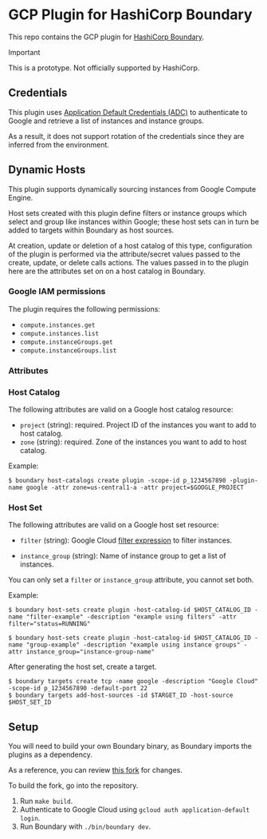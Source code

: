 # GCP Plugin for HashiCorp Boundary

This repo contains the GCP plugin for [HashiCorp
Boundary](https://www.boundaryproject.io/).

> [!IMPORTANT]
> This is a prototype. Not officially supported by HashiCorp.

## Credentials

This plugin uses [Application Default Credentials (ADC)](https://cloud.google.com/docs/authentication/provide-credentials-adc)
to authenticate to Google and retrieve a list of instances and instance groups.

As a result, it does not support rotation of the credentials since they are inferred
from the environment.

## Dynamic Hosts

This plugin supports dynamically sourcing instances from Google Compute Engine.

Host sets created with this plugin define filters or instance groups
which select and group like instances within Google; these host sets can in turn be
added to targets within Boundary as host sources.

At creation, update or deletion of a host catalog of this type, configuration of the
plugin is performed via the attribute/secret values passed to the create, update, or
delete calls actions. The values passed in to the plugin here are the attributes set
on on a host catalog in Boundary.

### Google IAM permissions

The plugin requires the following permissions:

- `compute.instances.get`
- `compute.instances.list`
- `compute.instanceGroups.get`
- `compute.instanceGroups.list`

### Attributes

### Host Catalog

The following attributes are valid on a Google host catalog resource:

- `project` (string): required. Project ID of the instances you want to add to host catalog.
- `zone` (string): required. Zone of the instances you want to add to host catalog.

Example:

```shell
$ boundary host-catalogs create plugin -scope-id p_1234567890 -plugin-name google -attr zone=us-central1-a -attr project=$GOOGLE_PROJECT
```

### Host Set

The following attributes are valid on a Google host set resource:

- `filter` (string): Google Cloud [filter expression](https://cloud.google.com/sdk/gcloud/reference/topic/filters)
  to filter instances.

- `instance_group` (string): Name of instance group to get a list of instances.

You can only set a `filter` or `instance_group` attribute, you cannot set both.

Example:

```shell
$ boundary host-sets create plugin -host-catalog-id $HOST_CATALOG_ID -name "filter-example" -description "example using filters" -attr filter="status=RUNNING"

$ boundary host-sets create plugin -host-catalog-id $HOST_CATALOG_ID -name "group-example" -description "example using instance groups" -attr instance_group="instance-group-name"
```

After generating the host set, create a target.

```shell
$ boundary targets create tcp -name google -description "Google Cloud" -scope-id p_1234567890 -default-port 22
$ boundary targets add-host-sources -id $TARGET_ID -host-source $HOST_SET_ID
```

## Setup

You will need to build your own Boundary binary, as Boundary imports the plugins as a dependency.

As a reference, you can review [this fork](https://github.com/joatmon08/boundary) for changes.

To build the fork, go into the repository.

1. Run `make build`.
1. Authenticate to Google Cloud using `gcloud auth application-default login`.
1. Run Boundary with `./bin/boundary dev`.